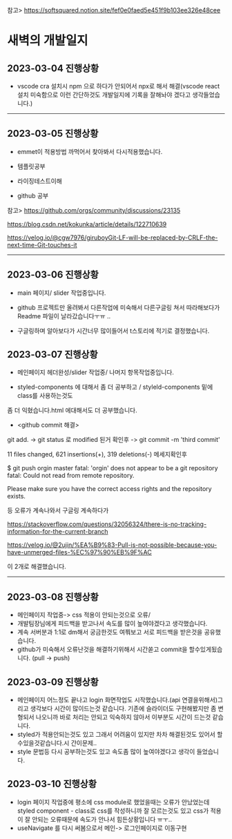 참고> https://softsquared.notion.site/fef0e0faed5e451f9b103ee326e48cee


# 새벽의 개발일지

## 2023-03-04 진행상황 

- vscode cra 설치시 npm 으로 하다가 안되어서 npx로 해서 해결(vscode react설치 미숙함으로 이런 간단하것도 개발일지에 기록을 잘해놔야 겠다고 생각들었습니다.)

---
## 2023-03-05 진행상황 

- emmet이 적용방법 까먹어서 찾아봐서 다시적용했습니다.

- 템플릿공부

- 라이징테스트이해

- github 공부

참고> https://github.com/orgs/community/discussions/23135

https://blog.csdn.net/kokunka/article/details/122710639

https://velog.io/@cgw7976/giruboyGit-LF-will-be-replaced-by-CRLF-the-next-time-Git-touches-it

---
## 2023-03-06 진행상황 

- main 페이지/ slider 작업중입니다.

- github 프로젝트만 올려봐서 다른작업에 미숙해서 다른구글링 쳐서 따라해보다가 Readme 파일이 날라갔습니다ㅜㅠ ..

- 구글링하며 알아보다가 시간너무 많이들어서 t스토리에 적기로 결정했습니다. 



## 2023-03-07 진행상황

- 메인페이지 헤더완성/slider 작업중/ 나머지 항목작업중입니다.

- styled-components 에 대해서 좀 더 공부하고 / styleld-components 밑에 class를 사용하는것도

좀 더 익혔습니다.html 에대해서도 더 공부했습니다.

- <github commit 해결>

git add. -> git status 로 modified 된거 확인후 -> git commit -m 'third commit' 

 11 files changed, 621 insertions(+), 319 deletions(-) 메세지확인후 

$ git push orgin master
fatal: 'orgin' does not appear to be a git repository
fatal: Could not read from remote repository.

Please make sure you have the correct access rights
and the repository exists. 

등 오류가 계속나와서 구글링 계속하다가 

https://stackoverflow.com/questions/32056324/there-is-no-tracking-information-for-the-current-branch

https://velog.io/@2ujin/%EA%B9%83-Pull-is-not-possible-because-you-have-unmerged-files-%EC%97%90%EB%9F%AC

이 2개로 해결했습니다.

---
## 2023-03-08 진행상황

- 메인페이지 작업중-> css 적용이 안되는것으로 오류/ 
- 개발팀장님에게 피드백을 받고나서 속도를 많이 높여야겠다고 생각했습니다.
- 계속 서버분과 1:1로 dm해서 궁금한것도 여쭤보고 서로 피드백을 받은것을 공유했습니다.
- github가 미숙해서 오류난것을 해결하기위해서 시간쏟고 commit을 할수있게됬습니다. (pull -> push)


## 2023-03-09 진행상황
- 메인페이지 어느정도 끝나고 login 화면작업도 시작했습니다.(api 연결을위해서)그리고 생각보다 시간이 많이드는것 같습니다. 
기존에 슬라이더도 구현해봤지만 좀 변형되서 나오니까 바로 처리는 안되고 익숙하지 않아서 이부분도 시간이 드는것 같습니다.
- styled가 적용안되는것도 있고 그래서 어려움이 있지만 차차 해결된것도 있어서 할수있을것같습니다.시  간이문제..
- style 문법등 다시 공부하는것도 있고 속도좀 많이 높여야겠다고 생각이 들었습니다.


## 2023-03-10 진행상황 
- login 페이지 작업중에 평소에 css module로 했었을때는 오류가 안났었는데 styled component - class로 css를 작성하니까 잘 모르는것도 있고 css가 적용이 잘 안되는 오류때문에 속도가 안나서 힘든상황입니다 ㅠㅜ..
- useNavigate 를 다시 써봄으로서 메인-> 로그인페이지로 이동구현



